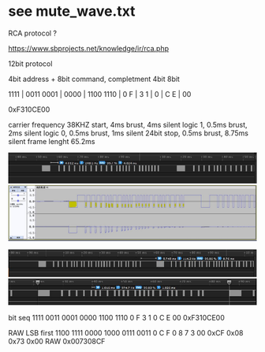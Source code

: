 # see mute_wave.txt

RCA protocol ?

https://www.sbprojects.net/knowledge/ir/rca.php

12bit protocol

4bit address + 8bit command, completment 4bit  8bit

1111 | 0011 0001 | 0000 | 1100 1110 | 0
F    | 3    1    | 0    | C    E    | 00

0xF310CE00



carrier frequency 38KHZ
start, 4ms brust, 4ms silent
logic 1, 0.5ms brust, 2ms silent
logic 0, 0.5ms brust, 1ms silent
24bit
stop, 0.5ms brust, 8.75ms silent
frame lenght 65.2ms

![mute.JPG](mute.JPG)  
![mute_waveform.JPG](mute_waveform.JPG) 

![power_on.JPG](power_on.JPG)  
![button1.JPG](button1.JPG)  



bit seq
1111 0011 0001 0000 1100 1110 0
F    3    1    0    C    E    00
0xF310CE00

RAW LSB first
1100 1111 0000 1000 0111 0011 0
C    F    0    8    7    3    00
0xCF 0x08 0x73 0x00
RAW 0x007308CF

